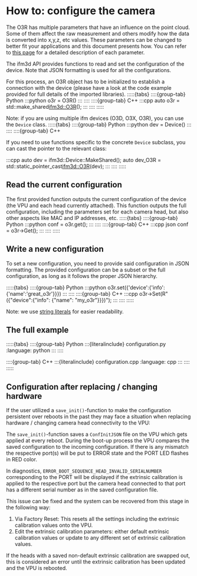 # How to: configure the camera

The O3R has multiple parameters that have an influence on the point cloud. Some of them affect the raw measurement and others modify how the data is converted into x,y,z, etc values. These parameters can be changed to better fit your applications and this document presents how. You can refer to [this page](https://ifm3d.com/documentation/Technology/3D/index_3d.html) for a detailed description of each parameter.

The ifm3d API provides functions to read and set the configuration of the device. Note that JSON formatting is used for all the configurations.

For this process, an O3R object has to be initialized to establish a connection with the device (please have a look at the code example provided for full details of the imported libraries).
:::::{tabs}
::::{group-tab} Python
:::python
o3r = O3R()
:::
::::
::::{group-tab} C++
:::cpp
auto o3r = std::make_shared<ifm3d::O3R>();
:::
::::
:::::

Note: if you are using multiple ifm devices (O3D, O3X, O3R), you can use the `Device` class.
:::::{tabs}
::::{group-tab} Python
:::python
dev = Device()
:::
::::
::::{group-tab} C++

If you need to use functions specific to the concrete `Device` subclass, you can cast the pointer to the relevant class:

:::cpp
auto dev = ifm3d::Device::MakeShared();
auto dev_O3R = std::static_pointer_cast<ifm3d::O3R>(dev);
:::
::::
:::::

## Read the current configuration

The first provided function outputs the current configuration of the device (the VPU and each head currently attached). This function outputs the full configuration, including the parameters set for each camera head, but also other aspects like MAC and IP addresses, etc.
:::::{tabs}
::::{group-tab} Python
:::python
conf = o3r.get();
:::
::::
::::{group-tab} C++
:::cpp
json conf = o3r->Get();
:::
::::
:::::

## Write a new configuration

To set a new configuration, you need to provide said configuration in JSON formatting. The provided configuration can be a subset or the full configuration, as long as it follows the proper JSON hierarchy.

:::::{tabs}
::::{group-tab} Python
:::python
o3r.set({'device':{'info':{'name':'great_o3r'}}})
:::
::::
::::{group-tab} C++
:::cpp
o3r->Set(R"({"device":{"info": {"name": "my_o3r"}}})");
:::
::::
:::::

Note: we use [string literals](https://en.cppreference.com/w/cpp/language/string_literal) for easier readability.

## The full example
:::::{tabs}
::::{group-tab} Python
:::{literalinclude} configuration.py
:language: python
:::
::::

::::{group-tab} C++
:::{literalinclude} configuration.cpp
:language: cpp
:::
::::
:::::

## Configuration after replacing / changing hardware

If the user utilized a `save_init()`-function to make the configuration persistent over reboots in the past they may face a situation when replacing hardware / changing camera head connectivity to the VPU:

The `save_init()`-function saves a `ConfInitJSON` file on the VPU which gets applied at every reboot. During the boot-up process the VPU compares the saved configuration to the incoming configuration. If there is any mismatch the respective port(s) will be put to ERROR state and the PORT LED flashes in RED color.

In diagnostics, `ERROR_BOOT_SEQUENCE_HEAD_INVALID_SERIALNUMBER` corresponding to the PORT will be displayed if the extrinsic calibration is applied to the respective port but the camera head connected to that port has a different serial number as in the saved configuration file.

This issue can be fixed and the system can be recovered from this stage in the following way:
1. Via Factory Reset: This resets all the settings including the extrinsic calibration values onto the VPU.
2. Edit the extrinsic calibration parameters: either default extrinsic calibration values or update to any different set of extrinsic calibration values.

If the heads with a saved non-default extrinsic calibration are swapped out, this is considered an error until the extrinsic calibration has been updated and the VPU is rebooted.